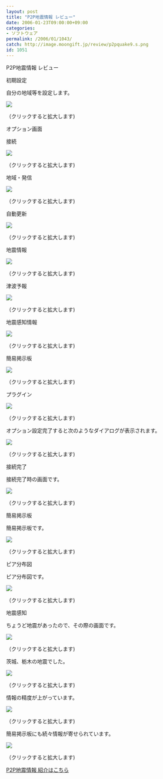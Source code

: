 ```yaml
---
layout: post
title: "P2P地震情報 レビュー"
date: 2006-01-23T09:00:00+09:00
categories:
- ソフトウェア
permalink: /2006/01/1043/
catch: http://image.moongift.jp/review/p2pquake9.s.png
id: 1051
---
```

P2P地震情報 レビュー  
<!--more-->

初期設定

  

自分の地域等を設定します。

  

[![](http://image.moongift.jp/review/p2pquake1.s.png)](http://image.moongift.jp/review/p2pquake1.png)  
  
（クリックすると拡大します)

  

オプション画面

  

接続

  

[![](http://image.moongift.jp/review/p2pquake3.s.png)](http://image.moongift.jp/review/p2pquake3.png)  
  
（クリックすると拡大します)

  

地域・発信

  

[![](http://image.moongift.jp/review/p2pquake2.s.png)](http://image.moongift.jp/review/p2pquake2.png)  
  
（クリックすると拡大します)

  

自動更新

  

[![](http://image.moongift.jp/review/p2pquake4.s.png)](http://image.moongift.jp/review/p2pquake4.png)  
  
（クリックすると拡大します)

  

地震情報

  

[![](http://image.moongift.jp/review/p2pquake5.s.png)](http://image.moongift.jp/review/p2pquake5.png)  
  
（クリックすると拡大します)

  

津波予報

  

[![](http://image.moongift.jp/review/p2pquake6.s.png)](http://image.moongift.jp/review/p2pquake6.png)  
  
（クリックすると拡大します)

  

地震感知情報

  

[![](http://image.moongift.jp/review/p2pquake7.s.png)](http://image.moongift.jp/review/p2pquake7.png)  
  
（クリックすると拡大します)

  

簡易掲示板

  

[![](http://image.moongift.jp/review/p2pquake8.s.png)](http://image.moongift.jp/review/p2pquake8.png)  
  
（クリックすると拡大します)

  

プラグイン

  

[![](http://image.moongift.jp/review/p2pquake9.s.png)](http://image.moongift.jp/review/p2pquake9.png)  
  
（クリックすると拡大します)

  

オプション設定完了すると次のようなダイアログが表示されます。

  

[![](http://image.moongift.jp/review/p2pquake10.s.png)](http://image.moongift.jp/review/p2pquake10.png)  
  
（クリックすると拡大します)

  

接続完了

  

接続完了時の画面です。

  

[![](http://image.moongift.jp/review/p2pquake11.s.png)](http://image.moongift.jp/review/p2pquake11.png)  
  
（クリックすると拡大します)

  

簡易掲示板

  

簡易掲示板です。

  

[![](http://image.moongift.jp/review/p2pquake12.s.png)](http://image.moongift.jp/review/p2pquake12.png)  
  
（クリックすると拡大します)

  

ピア分布図

  

ピア分布図です。

  

[![](http://image.moongift.jp/review/p2pquake13.s.png)](http://image.moongift.jp/review/p2pquake13.png)  
  
（クリックすると拡大します)

  

地震感知

  

ちょうど地震があったので、その際の画面です。

  

[![](http://image.moongift.jp/review/p2pquake14.s.png)](http://image.moongift.jp/review/p2pquake14.png)  
  
（クリックすると拡大します)

  

茨城、栃木の地震でした。

  

[![](http://image.moongift.jp/review/p2pquake15.s.png)](http://image.moongift.jp/review/p2pquake15.png)  
  
（クリックすると拡大します)

  

情報の精度が上がっています。

  

[![](http://image.moongift.jp/review/p2pquake16.s.png)](http://image.moongift.jp/review/p2pquake16.png)  
  
（クリックすると拡大します)

  

簡易掲示板にも続々情報が寄せられています。

  

[![](http://image.moongift.jp/review/p2pquake17.s.png)](http://image.moongift.jp/review/p2pquake17.png)  
  
（クリックすると拡大します)

  

[P2P地震情報 紹介はこちら](http://fw.moongift.jp/intro/i-1030.html)

